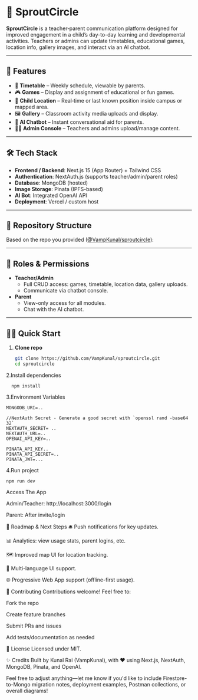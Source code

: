 # 🌱 SproutCircle

**SproutCircle** is a teacher‑parent communication platform designed for improved engagement in a child’s day-to-day learning and developmental activities. Teachers or admins can update timetables, educational games, location info, gallery images, and interact via an AI chatbot.

---

## 🚀 Features

- 📅 **Timetable** – Weekly schedule, viewable by parents.
- 🎮 **Games** – Display and assignment of educational or fun games.
- 📍 **Child Location** – Real‑time or last known position inside campus or mapped area.
- 🖼️ **Gallery** – Classroom activity media uploads and display.
- 🤖 **AI Chatbot** – Instant conversational aid for parents.
- 🧑‍🏫 **Admin Console** – Teachers and admins upload/manage content.

---

## 🛠️ Tech Stack

- **Frontend / Backend**: Next.js 15 (App Router) + Tailwind CSS
- **Authentication**: NextAuth.js (supports teacher/admin/parent roles)
- **Database**: MongoDB (hosted)
- **Image Storage**: Pinata (IPFS-based)
- **AI Bot**: Integrated OpenAI API
- **Deployment**: Vercel / custom host

---

## 📁 Repository Structure

Based on the repo you provided ([@VampKunal/sproutcircle](https://github.com/VampKunal/sproutcircle)):


---

## 🔐 Roles & Permissions

- **Teacher/Admin**
  - Full CRUD access: games, timetable, location data, gallery uploads.
  - Communicate via chatbot console.
- **Parent**
  - View-only access for all modules.
  - Chat with the AI chatbot.

---

## 🧑‍💻 Quick Start

1. **Clone repo**
   ```bash
   git clone https://github.com/VampKunal/sproutcircle.git
   cd sproutcircle
   
2.Install dependencies
    
      npm install


3.Environment Variables
    

    MONGODB_URI=..

    //NextAuth Secret - Generate a good secret with `openssl rand -base64 32`
    NEXTAUTH_SECRET= ..
    NEXTAUTH_URL=..
    OPENAI_API_KEY=..
    
    PINATA_API_KEY..
    PINATA_API_SECRET=..
    PINATA_JWT=...

 
4.Run project

    npm run dev
    
Access The App

Admin/Teacher: http://localhost:3000/login

Parent: After invite/login

🔮 Roadmap & Next Steps
🛎️ Push notifications for key updates.

📊 Analytics: view usage stats, parent logins, etc.

🗺️ Improved map UI for location tracking.

👥 Multi-language UI support.

🌐 Progressive Web App support (offline-first usage).

🤝 Contributing
Contributions welcome! Feel free to:

Fork the repo

Create feature branches

Submit PRs and issues

Add tests/documentation as needed

📜 License
Licensed under MIT.

✨ Credits
Built by Kunal Rai (VampKunal), with ❤️ using Next.js, NextAuth, MongoDB, Pinata, and OpenAI.

Feel free to adjust anything—let me know if you'd like to include Firestore-to-Mongo migration notes, deployment examples, Postman collections, or overall diagrams!













